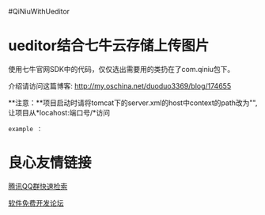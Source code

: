 #QiNiuWithUeditor

ueditor结合七牛云存储上传图片
===

使用七牛官网SDK中的代码，仅仅选出需要用的类扔在了com.qiniu包下。

介绍请访问这篇博客: http://my.oschina.net/duoduo3369/blog/174655

**注意：**项目启动时请将tomcat下的server.xml的host中context的path改为"",让项目从*locahost:端口号/*访问

    example ：  
    

   




 # 良心友情链接

[腾讯QQ群快速检索](http://u.720life.cn/s/8cf73f7c)

[软件免费开发论坛](http://u.720life.cn/s/bbb01dc0)